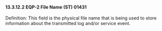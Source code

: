 #### 13.3.12.2 EQP-2 File Name (ST) 01431

Definition: This field is the physical file name that is being used to store information about the transmitted log and/or service event.
